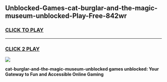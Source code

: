 
## Unblocked-Games-cat-burglar-and-the-magic-museum-unblocked-Play-Free-842wr
<h3>
<a href="https://premium76.site?title=cat-burglar-and-the-magic-museum-unblocked&ref=19M">CLICK TO PLAY</a></h3>
<hr>

<h3>
<a href="https://premium76.site?title=cat-burglar-and-the-magic-museum-unblocked&ref=19M">CLICK 2 PLAY</a>
  
</h3>

<a href="https://premium76.site?title=cat-burglar-and-the-magic-museum-unblocked&ref=19M"><img src="https://clearcache.store/games.png"></a>


**cat-burglar-and-the-magic-museum-unblocked games unblocked: Your Gateway to Fun and Accessible Online Gaming**
